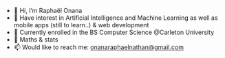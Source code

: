 - 👋 Hi, I’m Raphaël Onana
- 👀 Have interest in Artificial Intelligence and Machine Learning as well as mobile apps (still to learn..) & web development
- 🌱 Currently enrolled in the BS Computer Science @Carleton University
- 💞️ Maths & stats
- 📫 Would like to reach me: onanaraphaelnathan@gmail.com

<!---
rapha-pro/rapha-pro is a ✨ special ✨ repository because its `README.md` (this file) appears on your GitHub profile.
You can click the Preview link to take a look at your changes.
--->
